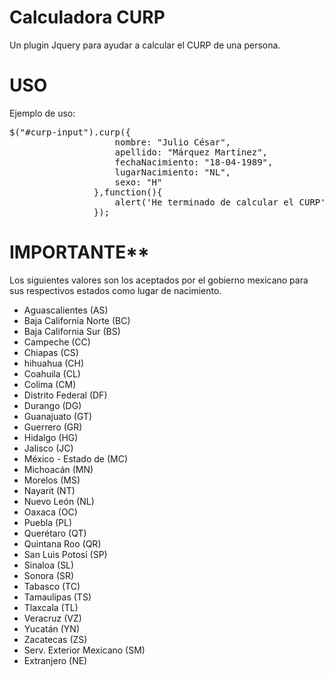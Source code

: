 Calculadora CURP
================

Un plugin Jquery para ayudar a calcular el CURP de una persona.

USO
================
Ejemplo de uso:
<pre>
$("#curp-input").curp({
                    nombre: "Julio César",
                    apellido: "Márquez Martínez",
                    fechaNacimiento: "18-04-1989",
                    lugarNacimiento: "NL",
                    sexo: "H"
                },function(){
                    alert('He terminado de calcular el CURP');
                });
</pre>
                
IMPORTANTE**
================
Los siguientes valores son los aceptados por el gobierno mexicano para sus respectivos estados como lugar de nacimiento.

<ul>
<li>Aguascalientes (AS)</li>
<li>Baja California Norte (BC)</li>
<li>Baja California Sur (BS)</li>
<li>Campeche (CC)</li>
<li>Chiapas (CS)</li>
<li>hihuahua (CH)</li>
<li>Coahuila (CL)</li>
<li>Colima (CM)</li>
<li>Distrito Federal (DF)</li>
<li>Durango (DG)</li>
<li>Guanajuato (GT)</li>
<li>Guerrero (GR)</li>
<li>Hidalgo (HG)</li>
<li>Jalisco (JC)</li>
<li>México - Estado de (MC)</li>
<li>Michoacán (MN)</li>
<li>Morelos (MS)</li>
<li>Nayarit (NT)</li>
<li>Nuevo León (NL)</li>
<li>Oaxaca (OC)</li>
<li>Puebla (PL)</li>
<li>Querétaro (QT)</li>
<li>Quintana Roo (QR)</li>
<li>San Luis Potosí (SP)</li>
<li>Sinaloa (SL)</li>
<li>Sonora (SR)</li>
<li>Tabasco (TC)</li>
<li>Tamaulipas (TS)</li>
<li>Tlaxcala (TL)</li>
<li>Veracruz (VZ)</li>
<li>Yucatán (YN)</li>
<li>Zacatecas (ZS)</li>
<li>Serv. Exterior Mexicano (SM)</li>
<li>Extranjero (NE)</li>
</ul>

